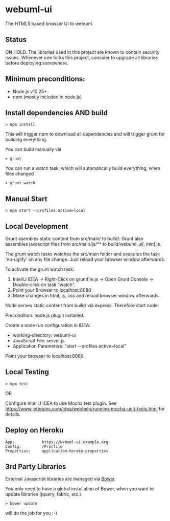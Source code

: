 webuml-ui
===============

The HTML5 based browser UI to webuml.

Status
--------------

ON HOLD.
The libraries used in this project are known to contain security issues.
Whenever one forks this project, consider to upgrade all libraries before deploying somewhere.

Minimum preconditions:
---------------

- Node.js v10.25+
- npm (mostly included in node.js)

Install dependencies AND build
------

```
> npm install
```

This will trigger npm to download all dependencies and will trigger grunt for building everything.

You can build manually via

```
> grunt
```

You can run a watch task, which will automatically build everything, when files changed

```
> grunt watch
```


Manual Start
------

```
> npm start --profiles.active=local
```


Local Development
-----------------

Grunt asembles static content from src/main/ to build/.
Grunt also assembles javascript files from src/main/js/** to build/webuml_ui[_min].js.

The grunt watch tasks watches the src/main folder and executes the task 'no-uglify' on any file change.
Just reload your browser window afterwards.

To activate the grunt watch task:

1. IntelliJ IDEA -> Right-Click on gruntfile.js -> Open Grunt Console -> Double-click on task "watch".
2. Point your Browser to localhost:8080
3. Make changes in html, js, css and reload browser window afterwards.

Node serves static content from build/ via express. Therefore start node:

Precondition: node.js plugin installed.

Create a node run configuration in IDEA:

- working-directory: webuml-ui
- JavaScript File: server.js
- Application Parameters: "start --profiles.active=local"



Point your browser to localhost:8080.

Local Testing
----------------

```
> npm test
```

OR

Configure IntelliJ IDEA to use Mocha test plugin.
See https://www.jetbrains.com/idea/webhelp/running-mocha-unit-tests.html for details.


Deploy on Heroku
------

    App: 		    https://webuml-ui.example.org
    Config: 	    /Procfile
    Properties: 	application-heroku.properties


3rd Party Libraries
------
External Javascript libraries are managed via [Bower](http://bower.io).

You only need to have a global installation of Bower,
when you want to update libraries (jquery, fabric, etc.).

````
> bower update
````
will do the job for you ;-)
